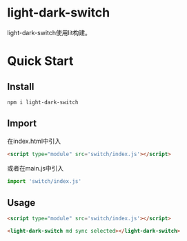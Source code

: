 # light-dark-switch
 
light-dark-switch使用lit构建。

# Quick Start

## Install

```
npm i light-dark-switch
```

## Import

在index.html中引入

```html
<script type="module" src='switch/index.js'></script>
```

或者在main.js中引入
```js
import 'switch/index.js'
```

## Usage

```html
<script type="module" src='switch/index.js'></script>

<light-dark-switch md sync selected></light-dark-switch>
```